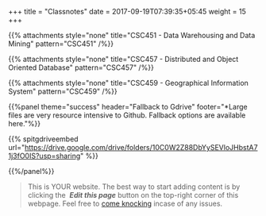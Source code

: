 +++
title = "Classnotes"
date =  2017-09-19T07:39:35+05:45
weight = 15
+++

{{% attachments style="none" title="CSC451 - Data Warehousing and Data Mining" pattern="CSC451" /%}}

{{% attachments style="none" title="CSC457 - Distributed and Object Oriented Database" pattern="CSC457" /%}}

{{% attachments style="none" title="CSC459 - Geographical Information System" pattern="CSC459" /%}}

{{%panel theme="success" header="Fallback to Gdrive" footer="&ast;Large files are very resource intensive to Github. Fallback options are available here."%}}

{{% spitgdriveembed url="https://drive.google.com/drive/folders/10C0W2Z88DbYySEVloJHbstA71j3fO0IS?usp=sharing" %}}

{{%/panel%}}

> This is YOUR website. The best way to start adding content is by clicking the <i class="fa fa-code-fork">&nbsp;__Edit this page__</i> button on the top-right corner of this webpage. Feel free to [come knocking](https://m.me/CSITauthority "We're responsive on messenger!") incase of any issues.
